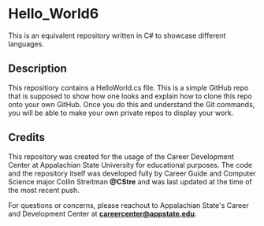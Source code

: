 # Hello_World6
This is an equivalent repository written in C# to showcase different languages.

## Description
This repositiory contains a HelloWorld.cs file. This is a simple GitHub repo that is supposed to show how one looks and
explain how to clone this repo onto your own GitHub. Once you do this and understand the Git commands, you will be able to 
make your own private repos to display your work. 

## Credits
This repository was created for the usage of the Career Development Center at Appalachian State University for educational purposes.
The code and the repository itself was developed fully by Career Guide and Computer Science major Collin Streitman **@CStre** and was
last updated at the time of the most recent push. 

For questions or concerns, please reachout to Appalachian State's Career and Development Center at **careercenter@appstate.edu**.
